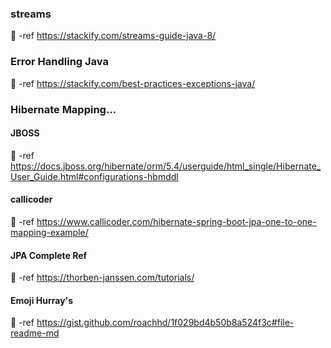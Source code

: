 ### streams

:wine_glass: -ref https://stackify.com/streams-guide-java-8/

### Error Handling Java

:wine_glass: -ref https://stackify.com/best-practices-exceptions-java/

### Hibernate Mapping...

#### JBOSS
:wine_glass: -ref https://docs.jboss.org/hibernate/orm/5.4/userguide/html_single/Hibernate_User_Guide.html#configurations-hbmddl

#### callicoder 
:wine_glass: -ref https://www.callicoder.com/hibernate-spring-boot-jpa-one-to-one-mapping-example/

#### JPA Complete Ref 
:wine_glass: -ref https://thorben-janssen.com/tutorials/

#### Emoji Hurray's
:tropical_drink: -ref https://gist.github.com/roachhd/1f029bd4b50b8a524f3c#file-readme-md

